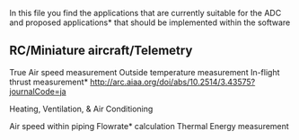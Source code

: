 In this file you find the applications that are currently suitable for the ADC and proposed applications* that should be implemented within the software

## RC/Miniature aircraft/Telemetry

True Air speed measurement
Outside temperature measurement
In-flight thrust measurement* http://arc.aiaa.org/doi/abs/10.2514/3.43575?journalCode=ja

Heating, Ventilation, & Air Conditioning

Air speed within piping
Flowrate* calculation
Thermal Energy measurement

